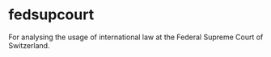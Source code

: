 # fedsupcourt
For analysing the usage of international law at the Federal Supreme Court of Switzerland.